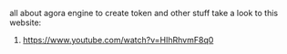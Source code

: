 all about agora engine to create token and other stuff take a look to this website:

1. https://www.youtube.com/watch?v=HIhRhvmF8q0